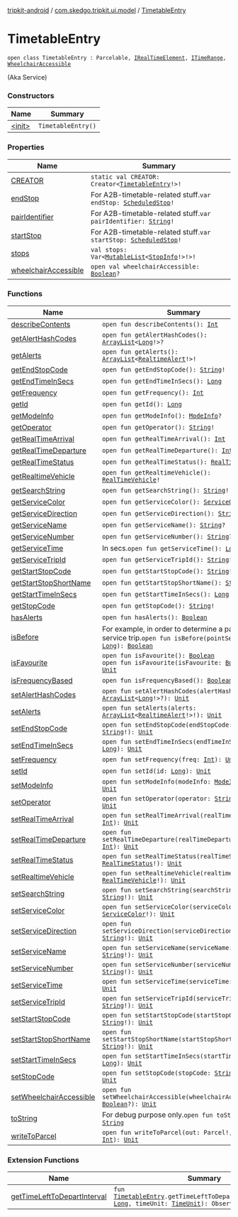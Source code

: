 [tripkit-android](../../index.md) / [com.skedgo.tripkit.ui.model](../index.md) / [TimetableEntry](./index.md)

# TimetableEntry

`open class TimetableEntry : Parcelable, `[`IRealTimeElement`](../../com.skedgo.tripkit.common.agenda/-i-real-time-element/index.md)`, `[`ITimeRange`](../../com.skedgo.tripkit.common.model/-i-time-range/index.md)`, `[`WheelchairAccessible`](../../com.skedgo.tripkit.common.model/-wheelchair-accessible/index.md)

(Aka Service)

### Constructors

| Name | Summary |
|---|---|
| [&lt;init&gt;](-init-.md) | `TimetableEntry()` |

### Properties

| Name | Summary |
|---|---|
| [CREATOR](-c-r-e-a-t-o-r.md) | `static val CREATOR: Creator<`[`TimetableEntry`](./index.md)`!>!` |
| [endStop](end-stop.md) | For A2B-timetable-related stuff.`var endStop: `[`ScheduledStop`](../../com.skedgo.tripkit.common.model/-scheduled-stop/index.md)`!` |
| [pairIdentifier](pair-identifier.md) | For A2B-timetable-related stuff.`var pairIdentifier: `[`String`](https://kotlinlang.org/api/latest/jvm/stdlib/kotlin/-string/index.html)`!` |
| [startStop](start-stop.md) | For A2B-timetable-related stuff.`var startStop: `[`ScheduledStop`](../../com.skedgo.tripkit.common.model/-scheduled-stop/index.md)`!` |
| [stops](stops.md) | `val stops: Var<`[`MutableList`](https://kotlinlang.org/api/latest/jvm/stdlib/kotlin.collections/-mutable-list/index.html)`<`[`StopInfo`](../-stop-info/index.md)`!>!>!` |
| [wheelchairAccessible](wheelchair-accessible.md) | `open val wheelchairAccessible: `[`Boolean`](https://kotlinlang.org/api/latest/jvm/stdlib/kotlin/-boolean/index.html)`?` |

### Functions

| Name | Summary |
|---|---|
| [describeContents](describe-contents.md) | `open fun describeContents(): `[`Int`](https://kotlinlang.org/api/latest/jvm/stdlib/kotlin/-int/index.html) |
| [getAlertHashCodes](get-alert-hash-codes.md) | `open fun getAlertHashCodes(): `[`ArrayList`](https://docs.oracle.com/javase/7/docs/api/java/util/ArrayList.html)`<`[`Long`](https://kotlinlang.org/api/latest/jvm/stdlib/kotlin/-long/index.html)`!>?` |
| [getAlerts](get-alerts.md) | `open fun getAlerts(): `[`ArrayList`](https://docs.oracle.com/javase/7/docs/api/java/util/ArrayList.html)`<`[`RealtimeAlert`](../../com.skedgo.tripkit.common.model/-realtime-alert/index.md)`!>!` |
| [getEndStopCode](get-end-stop-code.md) | `open fun getEndStopCode(): `[`String`](https://kotlinlang.org/api/latest/jvm/stdlib/kotlin/-string/index.html)`!` |
| [getEndTimeInSecs](get-end-time-in-secs.md) | `open fun getEndTimeInSecs(): `[`Long`](https://kotlinlang.org/api/latest/jvm/stdlib/kotlin/-long/index.html) |
| [getFrequency](get-frequency.md) | `open fun getFrequency(): `[`Int`](https://kotlinlang.org/api/latest/jvm/stdlib/kotlin/-int/index.html) |
| [getId](get-id.md) | `open fun getId(): `[`Long`](https://kotlinlang.org/api/latest/jvm/stdlib/kotlin/-long/index.html) |
| [getModeInfo](get-mode-info.md) | `open fun getModeInfo(): `[`ModeInfo`](../../com.skedgo.tripkit.routing/-mode-info/index.md)`?` |
| [getOperator](get-operator.md) | `open fun getOperator(): `[`String`](https://kotlinlang.org/api/latest/jvm/stdlib/kotlin/-string/index.html)`!` |
| [getRealTimeArrival](get-real-time-arrival.md) | `open fun getRealTimeArrival(): `[`Int`](https://kotlinlang.org/api/latest/jvm/stdlib/kotlin/-int/index.html) |
| [getRealTimeDeparture](get-real-time-departure.md) | `open fun getRealTimeDeparture(): `[`Int`](https://kotlinlang.org/api/latest/jvm/stdlib/kotlin/-int/index.html) |
| [getRealTimeStatus](get-real-time-status.md) | `open fun getRealTimeStatus(): `[`RealTimeStatus`](../../com.skedgo.tripkit.common.model/-real-time-status/index.md)`!` |
| [getRealtimeVehicle](get-realtime-vehicle.md) | `open fun getRealtimeVehicle(): `[`RealTimeVehicle`](../../com.skedgo.tripkit.routing/-real-time-vehicle/index.md)`!` |
| [getSearchString](get-search-string.md) | `open fun getSearchString(): `[`String`](https://kotlinlang.org/api/latest/jvm/stdlib/kotlin/-string/index.html)`!` |
| [getServiceColor](get-service-color.md) | `open fun getServiceColor(): `[`ServiceColor`](../../com.skedgo.tripkit.routing/-service-color/index.md)`!` |
| [getServiceDirection](get-service-direction.md) | `open fun getServiceDirection(): `[`String`](https://kotlinlang.org/api/latest/jvm/stdlib/kotlin/-string/index.html)`?` |
| [getServiceName](get-service-name.md) | `open fun getServiceName(): `[`String`](https://kotlinlang.org/api/latest/jvm/stdlib/kotlin/-string/index.html)`?` |
| [getServiceNumber](get-service-number.md) | `open fun getServiceNumber(): `[`String`](https://kotlinlang.org/api/latest/jvm/stdlib/kotlin/-string/index.html)`?` |
| [getServiceTime](get-service-time.md) | In secs.`open fun getServiceTime(): `[`Long`](https://kotlinlang.org/api/latest/jvm/stdlib/kotlin/-long/index.html) |
| [getServiceTripId](get-service-trip-id.md) | `open fun getServiceTripId(): `[`String`](https://kotlinlang.org/api/latest/jvm/stdlib/kotlin/-string/index.html)`!` |
| [getStartStopCode](get-start-stop-code.md) | `open fun getStartStopCode(): `[`String`](https://kotlinlang.org/api/latest/jvm/stdlib/kotlin/-string/index.html)`!` |
| [getStartStopShortName](get-start-stop-short-name.md) | `open fun getStartStopShortName(): `[`String`](https://kotlinlang.org/api/latest/jvm/stdlib/kotlin/-string/index.html)`!` |
| [getStartTimeInSecs](get-start-time-in-secs.md) | `open fun getStartTimeInSecs(): `[`Long`](https://kotlinlang.org/api/latest/jvm/stdlib/kotlin/-long/index.html) |
| [getStopCode](get-stop-code.md) | `open fun getStopCode(): `[`String`](https://kotlinlang.org/api/latest/jvm/stdlib/kotlin/-string/index.html)`!` |
| [hasAlerts](has-alerts.md) | `open fun hasAlerts(): `[`Boolean`](https://kotlinlang.org/api/latest/jvm/stdlib/kotlin/-boolean/index.html) |
| [isBefore](is-before.md) | For example, in order to determine a past service trip.`open fun isBefore(pointSecs: `[`Long`](https://kotlinlang.org/api/latest/jvm/stdlib/kotlin/-long/index.html)`): `[`Boolean`](https://kotlinlang.org/api/latest/jvm/stdlib/kotlin/-boolean/index.html) |
| [isFavourite](is-favourite.md) | `open fun isFavourite(): `[`Boolean`](https://kotlinlang.org/api/latest/jvm/stdlib/kotlin/-boolean/index.html)<br>`open fun isFavourite(isFavourite: `[`Boolean`](https://kotlinlang.org/api/latest/jvm/stdlib/kotlin/-boolean/index.html)`): `[`Unit`](https://kotlinlang.org/api/latest/jvm/stdlib/kotlin/-unit/index.html) |
| [isFrequencyBased](is-frequency-based.md) | `open fun isFrequencyBased(): `[`Boolean`](https://kotlinlang.org/api/latest/jvm/stdlib/kotlin/-boolean/index.html) |
| [setAlertHashCodes](set-alert-hash-codes.md) | `open fun setAlertHashCodes(alertHashCodes: `[`ArrayList`](https://docs.oracle.com/javase/7/docs/api/java/util/ArrayList.html)`<`[`Long`](https://kotlinlang.org/api/latest/jvm/stdlib/kotlin/-long/index.html)`!>?): `[`Unit`](https://kotlinlang.org/api/latest/jvm/stdlib/kotlin/-unit/index.html) |
| [setAlerts](set-alerts.md) | `open fun setAlerts(alerts: `[`ArrayList`](https://docs.oracle.com/javase/7/docs/api/java/util/ArrayList.html)`<`[`RealtimeAlert`](../../com.skedgo.tripkit.common.model/-realtime-alert/index.md)`!>!): `[`Unit`](https://kotlinlang.org/api/latest/jvm/stdlib/kotlin/-unit/index.html) |
| [setEndStopCode](set-end-stop-code.md) | `open fun setEndStopCode(endStopCode: `[`String`](https://kotlinlang.org/api/latest/jvm/stdlib/kotlin/-string/index.html)`!): `[`Unit`](https://kotlinlang.org/api/latest/jvm/stdlib/kotlin/-unit/index.html) |
| [setEndTimeInSecs](set-end-time-in-secs.md) | `open fun setEndTimeInSecs(endTimeInSecs: `[`Long`](https://kotlinlang.org/api/latest/jvm/stdlib/kotlin/-long/index.html)`): `[`Unit`](https://kotlinlang.org/api/latest/jvm/stdlib/kotlin/-unit/index.html) |
| [setFrequency](set-frequency.md) | `open fun setFrequency(freq: `[`Int`](https://kotlinlang.org/api/latest/jvm/stdlib/kotlin/-int/index.html)`): `[`Unit`](https://kotlinlang.org/api/latest/jvm/stdlib/kotlin/-unit/index.html) |
| [setId](set-id.md) | `open fun setId(id: `[`Long`](https://kotlinlang.org/api/latest/jvm/stdlib/kotlin/-long/index.html)`): `[`Unit`](https://kotlinlang.org/api/latest/jvm/stdlib/kotlin/-unit/index.html) |
| [setModeInfo](set-mode-info.md) | `open fun setModeInfo(modeInfo: `[`ModeInfo`](../../com.skedgo.tripkit.routing/-mode-info/index.md)`?): `[`Unit`](https://kotlinlang.org/api/latest/jvm/stdlib/kotlin/-unit/index.html) |
| [setOperator](set-operator.md) | `open fun setOperator(operator: `[`String`](https://kotlinlang.org/api/latest/jvm/stdlib/kotlin/-string/index.html)`!): `[`Unit`](https://kotlinlang.org/api/latest/jvm/stdlib/kotlin/-unit/index.html) |
| [setRealTimeArrival](set-real-time-arrival.md) | `open fun setRealTimeArrival(realTimeArrival: `[`Int`](https://kotlinlang.org/api/latest/jvm/stdlib/kotlin/-int/index.html)`): `[`Unit`](https://kotlinlang.org/api/latest/jvm/stdlib/kotlin/-unit/index.html) |
| [setRealTimeDeparture](set-real-time-departure.md) | `open fun setRealTimeDeparture(realTimeDeparture: `[`Int`](https://kotlinlang.org/api/latest/jvm/stdlib/kotlin/-int/index.html)`): `[`Unit`](https://kotlinlang.org/api/latest/jvm/stdlib/kotlin/-unit/index.html) |
| [setRealTimeStatus](set-real-time-status.md) | `open fun setRealTimeStatus(realTimeStatus: `[`RealTimeStatus`](../../com.skedgo.tripkit.common.model/-real-time-status/index.md)`!): `[`Unit`](https://kotlinlang.org/api/latest/jvm/stdlib/kotlin/-unit/index.html) |
| [setRealtimeVehicle](set-realtime-vehicle.md) | `open fun setRealtimeVehicle(realtimeVehicle: `[`RealTimeVehicle`](../../com.skedgo.tripkit.routing/-real-time-vehicle/index.md)`!): `[`Unit`](https://kotlinlang.org/api/latest/jvm/stdlib/kotlin/-unit/index.html) |
| [setSearchString](set-search-string.md) | `open fun setSearchString(searchString: `[`String`](https://kotlinlang.org/api/latest/jvm/stdlib/kotlin/-string/index.html)`!): `[`Unit`](https://kotlinlang.org/api/latest/jvm/stdlib/kotlin/-unit/index.html) |
| [setServiceColor](set-service-color.md) | `open fun setServiceColor(serviceColor: `[`ServiceColor`](../../com.skedgo.tripkit.routing/-service-color/index.md)`!): `[`Unit`](https://kotlinlang.org/api/latest/jvm/stdlib/kotlin/-unit/index.html) |
| [setServiceDirection](set-service-direction.md) | `open fun setServiceDirection(serviceDirection: `[`String`](https://kotlinlang.org/api/latest/jvm/stdlib/kotlin/-string/index.html)`!): `[`Unit`](https://kotlinlang.org/api/latest/jvm/stdlib/kotlin/-unit/index.html) |
| [setServiceName](set-service-name.md) | `open fun setServiceName(serviceName: `[`String`](https://kotlinlang.org/api/latest/jvm/stdlib/kotlin/-string/index.html)`!): `[`Unit`](https://kotlinlang.org/api/latest/jvm/stdlib/kotlin/-unit/index.html) |
| [setServiceNumber](set-service-number.md) | `open fun setServiceNumber(serviceNumber: `[`String`](https://kotlinlang.org/api/latest/jvm/stdlib/kotlin/-string/index.html)`!): `[`Unit`](https://kotlinlang.org/api/latest/jvm/stdlib/kotlin/-unit/index.html) |
| [setServiceTime](set-service-time.md) | `open fun setServiceTime(serviceTime: `[`Long`](https://kotlinlang.org/api/latest/jvm/stdlib/kotlin/-long/index.html)`): `[`Unit`](https://kotlinlang.org/api/latest/jvm/stdlib/kotlin/-unit/index.html) |
| [setServiceTripId](set-service-trip-id.md) | `open fun setServiceTripId(serviceTripId: `[`String`](https://kotlinlang.org/api/latest/jvm/stdlib/kotlin/-string/index.html)`!): `[`Unit`](https://kotlinlang.org/api/latest/jvm/stdlib/kotlin/-unit/index.html) |
| [setStartStopCode](set-start-stop-code.md) | `open fun setStartStopCode(startStopCode: `[`String`](https://kotlinlang.org/api/latest/jvm/stdlib/kotlin/-string/index.html)`!): `[`Unit`](https://kotlinlang.org/api/latest/jvm/stdlib/kotlin/-unit/index.html) |
| [setStartStopShortName](set-start-stop-short-name.md) | `open fun setStartStopShortName(startStopShortName: `[`String`](https://kotlinlang.org/api/latest/jvm/stdlib/kotlin/-string/index.html)`!): `[`Unit`](https://kotlinlang.org/api/latest/jvm/stdlib/kotlin/-unit/index.html) |
| [setStartTimeInSecs](set-start-time-in-secs.md) | `open fun setStartTimeInSecs(startTimeInSecs: `[`Long`](https://kotlinlang.org/api/latest/jvm/stdlib/kotlin/-long/index.html)`): `[`Unit`](https://kotlinlang.org/api/latest/jvm/stdlib/kotlin/-unit/index.html) |
| [setStopCode](set-stop-code.md) | `open fun setStopCode(stopCode: `[`String`](https://kotlinlang.org/api/latest/jvm/stdlib/kotlin/-string/index.html)`!): `[`Unit`](https://kotlinlang.org/api/latest/jvm/stdlib/kotlin/-unit/index.html) |
| [setWheelchairAccessible](set-wheelchair-accessible.md) | `open fun setWheelchairAccessible(wheelchairAccessible: `[`Boolean`](https://kotlinlang.org/api/latest/jvm/stdlib/kotlin/-boolean/index.html)`?): `[`Unit`](https://kotlinlang.org/api/latest/jvm/stdlib/kotlin/-unit/index.html) |
| [toString](to-string.md) | For debug purpose only.`open fun toString(): `[`String`](https://kotlinlang.org/api/latest/jvm/stdlib/kotlin/-string/index.html) |
| [writeToParcel](write-to-parcel.md) | `open fun writeToParcel(out: Parcel!, flags: `[`Int`](https://kotlinlang.org/api/latest/jvm/stdlib/kotlin/-int/index.html)`): `[`Unit`](https://kotlinlang.org/api/latest/jvm/stdlib/kotlin/-unit/index.html) |

### Extension Functions

| Name | Summary |
|---|---|
| [getTimeLeftToDepartInterval](../../com.skedgo.tripkit.ui.timetables/get-time-left-to-depart-interval.md) | `fun `[`TimetableEntry`](./index.md)`.getTimeLeftToDepartInterval(period: `[`Long`](https://kotlinlang.org/api/latest/jvm/stdlib/kotlin/-long/index.html)`, timeUnit: `[`TimeUnit`](https://docs.oracle.com/javase/7/docs/api/java/util/concurrent/TimeUnit.html)`): Observable<`[`Long`](https://kotlinlang.org/api/latest/jvm/stdlib/kotlin/-long/index.html)`>` |
